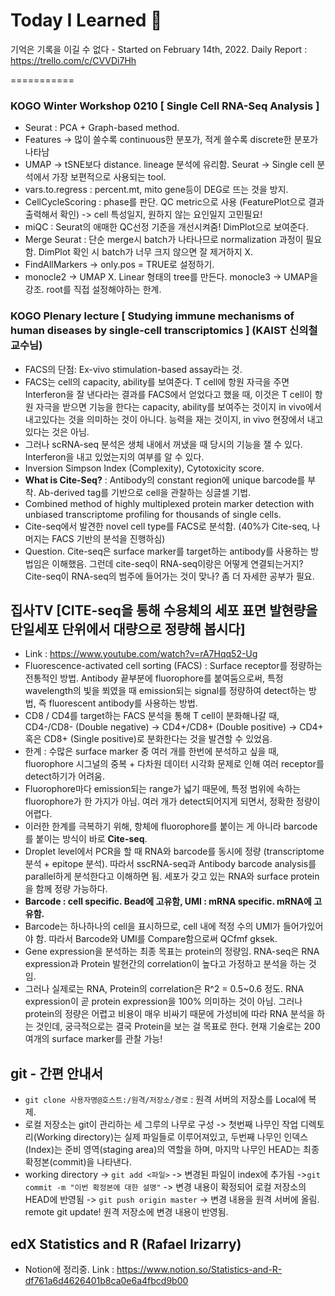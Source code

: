 # Today I Learned 📒
기억은 기록을 이길 수 없다 - Started on February 14th, 2022.
Daily Report : https://trello.com/c/CVVDi7Hh

===========
### KOGO Winter Workshop 0210 [ Single Cell RNA-Seq Analysis ]
- Seurat : PCA + Graph-based method.
- Features -> 많이 쓸수록 continuous한 분포가, 적게 쓸수록 discrete한 분포가 나타남
- UMAP -> tSNE보다 distance. lineage 분석에 유리함. Seurat -> Single cell 분석에서 가장 보편적으로 사용되는 tool.
- vars.to.regress : percent.mt, mito gene등이 DEG로 뜨는 것을 방지.
- CellCycleScoring : phase를 판단. QC metric으로 사용 (FeaturePlot으로 결과 출력해서 확인) -> cell 특성일지, 원하지 않는 요인일지 고민필요!
- miQC : Seurat의 애매한 QC선정 기준을 개선시켜줌! DimPlot으로 보여준다.
- Merge Seurat : 단순 merge시 batch가 나타나므로 normalization 과정이 필요함. DimPlot 확인 시 batch가 너무 크지 않으면 잘 제거하지 X.
- FindAllMarkers -> only.pos = TRUE로 설정하기.
- monocle2 -> UMAP X. Linear 형태의 tree를 만든다. monocle3 -> UMAP을 강조. root를 직접 설정해야하는 한계.

### KOGO Plenary lecture [ Studying immune mechanisms of human diseases by single-cell transcriptomics ] (KAIST 신의철 교수님)
- FACS의 단점: Ex-vivo stimulation-based assay라는 것.
- FACS는 cell의 capacity, ability를 보여준다. T cell에 항원 자극을 주면 Interferon을 잘 낸다라는 결과를 FACS에서 얻었다고 했을 때, 이것은 T cell이 항원 자극을 받으면 기능을 한다는 capacity, ability를 보여주는 것이지 in vivo에서 내고있다는 것을 의미하는 것이 아니다. 능력을 재는 것이지, in vivo 현장에서 내고 있다는 것은 아님.
- 그러나 scRNA-seq 분석은 생체 내에서 꺼냈을 때 당시의 기능을 잴 수 있다. Interferon을 내고 있었는지의 여부를 알 수 있다.
- Inversion Simpson Index (Complexity), Cytotoxicity score.
- **What is Cite-Seq?** : Antibody의 constant region에 unique barcode를 부착. Ab-derived tag를 기반으로 cell을 관찰하는 싱글셀 기법.
- Combined method of highly multiplexed protein marker detection with unbiased transcriptome profiling for thousands of single cells.
- Cite-seq에서 발견한 novel cell type를 FACS로 분석함. (40%가 Cite-seq, 나머지는 FACS 기반의 분석을 진행하심)
- Question. Cite-seq은 surface marker를 target하는 antibody를 사용하는 방법임은 이해했음. 그런데 cite-seq이 RNA-seq이랑은 어떻게 연결되는거지? Cite-seq이 RNA-seq의 범주에 들어가는 것이 맞나? 좀 더 자세한 공부가 필요.

## 집사TV [CITE-seq을 통해 수용체의 세포 표면 발현량을 단일세포 단위에서 대량으로 정량해 봅시다]
- Link : https://www.youtube.com/watch?v=rA7Hqq52-Ug
- Fluorescence-activated cell sorting (FACS) : Surface receptor를 정량하는 전통적인 방법. Antibody 끝부분에 fluorophore를 붙여둠으로써, 특정 wavelength의 빛을 쬐였을 때 emission되는 signal를 정량하여 detect하는 방법, 즉 fluorescent antibody를 사용하는 방법. 
- CD8 / CD4를 target하는 FACS 분석을 통해 T cell이 분화해나갈 때, CD4-/CD8- (Double negative) -> CD4+/CD8+ (Double positive) -> CD4+ 혹은 CD8+ (Single positive)로 분화한다는 것을 발견할 수 있었음.
- 한계 : 수많은 surface marker 중 여러 개를 한번에 분석하고 싶을 때, fluorophore 시그널의 중복 + 다차원 데이터 시각화 문제로 인해 여러 receptor를 detect하기가 어려움.
- Fluorophore마다 emission되는 range가 넓기 때문에, 특정 범위에 속하는 fluorophore가 한 가지가 아님. 여러 개가 detect되어지게 되면서, 정확한 정량이 어렵다.
- 이러한 한계를 극복하기 위해, 항체에 fluorophore를 붙이는 게 아니라 barcode를 붙이는 방식이 바로 **Cite-seq**.
- Droplet level에서 PCR을 할 때 RNA와 barcode를 동시에 정량 (transcriptome 분석 + epitope 분석). 따라서 sscRNA-seq과 Antibody barcode analysis를 parallel하게 분석한다고 이해하면 됨. 세포가 갖고 있는 RNA와 surface protein을 함께 정량 가능하다.
- **Barcode : cell specific. Bead에 고유함, UMI : mRNA specific. mRNA에 고유함.**
- Barcode는 하나하나의 cell을 표시하므로, cell 내에 적정 수의 UMI가 들어가있어야 함. 따라서 Barcode와 UMI를 Compare함으로써 QCfmf gksek.
- Gene expression을 분석하는 최종 목표는 protein의 정량임. RNA-seq은 RNA expression과 Protein 발현간의 correlation이 높다고 가정하고 분석을 하는 것임.
- 그러나 실제로는 RNA, Protein의 correlation은 R^2 = 0.5~0.6 정도. RNA expression이 곧 protein expression을 100% 의미하는 것이 아님. 그러나 protein의 정량은 어렵고 비용이 매우 비싸기 때문에 가성비에 따라 RNA 분석을 하는 것인데, 궁극적으로는 결국 Protein을 보는 걸 목표로 한다. 현재 기술로는 200여개의 surface marker를 관찰 가능!

## git - 간편 안내서
- `git clone 사용자명@호스트:/원격/저장소/경로` : 원격 서버의 저장소를 Local에 복제.
- 로컬 저장소는 git이 관리하는 세 그루의 나무로 구성 -> 첫번째 나무인 작업 디렉토리(Working directory)는 실제 파일들로 이루어져있고, 두번째 나무인 인덱스(Index)는 준비 영역(staging area)의 역할을 하며, 마지막 나무인 HEAD는 최종 확정본(commit)을 나타낸다.
- working directory -> `git add <파일>` -> 변경된 파일이 index에 추가됨 ->`git commit -m "이번 확정본에 대한 설명"` -> 변경 내용이 확정되어 로컬 저장소의 HEAD에 반영됨 -> `git push origin master` -> 변경 내용을 원격 서버에 올림. remote git update! 원격 저장소에 변경 내용이 반영됨.

## edX Statistics and R (Rafael Irizarry)
- Notion에 정리중. Link : https://www.notion.so/Statistics-and-R-df761a6d4626401b8ca0e6a4fbcd9b00
